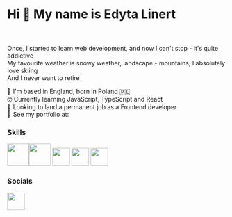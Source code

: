 

# Hi 👋 My name is Edyta Linert <br><br>

Once, I started to learn web development, and now I can't stop - it's quite addictive<br> 
My favourite weather is snowy weather, landscape - mountains, I absolutely love skiing <br>
And I never want to retire 

 :compass: I'm based in England, born in Poland :poland: <br>
 :nerd_face: Currently learning JavaScript, TypeScript and React <br>
 🔭 Looking to land a permanent job as a Frontend developer<br>
 :stew: See my portfolio at:  <br>

 ### Skills

 <img src="https://upload.wikimedia.org/wikipedia/commons/6/61/HTML5_logo_and_wordmark.svg" width="50" height="50"><img src="https://upload.wikimedia.org/wikipedia/commons/3/3d/CSS.3.svg" width="50" height="50"> <img src="https://upload.wikimedia.org/wikipedia/commons/3/3b/Javascript_Logo.png" width="40" height="40">  <img src="https://upload.wikimedia.org/wikipedia/commons/4/4c/Typescript_logo_2020.svg" width="40" height="40"> <img src="https://upload.wikimedia.org/wikipedia/commons/a/a7/React-icon.svg" width="40" height="40">

 ### Socials

 <a href="https://www.linkedin.com/in/edyta-linert-931924249/"><img src="https://upload.wikimedia.org/wikipedia/commons/f/f8/LinkedIn_icon_circle.svg" width="40" height="40"></a>
<!--
**Edit22/Edit22** is a ✨ _special_ ✨ repository because its `README.md` (this file) appears on your GitHub profile.

Here are some ideas to get you started:

- 🔭 I’m currently working on ...
- 🌱 I’m currently learning ...
- 👯 I’m looking to collaborate on ...
- 🤔 I’m looking for help with ...
- 💬 Ask me about ...
- 📫 How to reach me: ...
- 😄 Pronouns: ...
- ⚡ Fun fact: ...
-->
